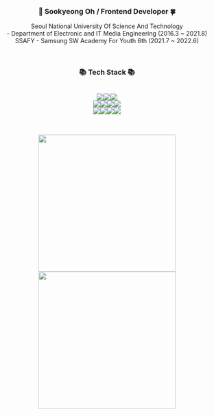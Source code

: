 
<div align="center">
<br>
         
### 🥽 Sookyeong Oh  /  Frontend Developer 🍀

 Seoul National University Of Science And Technology <br>
    \- Department of Electronic and IT Media Engineering (2016.3 ~ 2021.8) <br>
 SSAFY - Samsung SW Academy For Youth 6th  (2021.7 ~ 2022.6)
    
        
  
<br>
     

### 📚 Tech Stack 📚
<br>
<div align=center>
<img src="https://img.shields.io/badge/-Vue.js-4FC08D?&logo=vue.js&logoColor=white"/><img src="https://img.shields.io/badge/React-61DAFB?style=flat&logo=React&logoColor=black"/><img src="https://img.shields.io/badge/-Django-092E20?&logo=django&logoColor=white"/><br>
<img src="https://img.shields.io/badge/-Python-3776AB?&logo=python&logoColor=white"/><img src="https://img.shields.io/badge/-JavaScript-F7DF1E?&logo=javascript&logoColor=white"/><img src="https://img.shields.io/badge/-HTML5-E34F26?&logo=html5&logoColor=white"/><img src="https://img.shields.io/badge/-CSS3-1572B6?&logo=css3&logoColor=white"/><br>
<img src="https://img.shields.io/badge/-Markdown-1b1b1b?&logo=markdown&logoColor=white"/><img src="https://img.shields.io/badge/-Git-F05032?&logo=git&logoColor=white"/><img src="https://img.shields.io/badge/-GitLab-FCA121?&logo=gitLab&logoColor=white"/><img src="https://img.shields.io/badge/-GitHub-181717?&logo=github&logoColor=white"/>
</div>

     

<br>
<br>

<img style="width:320px;" src="https://github-readme-stats.vercel.app/api?username=ghkdlxld&show_icons=true&&hide_border=false&theme=vue" align="center" style="width: 100%" /><img style="width:320px;" src="https://github-readme-stats.vercel.app/api/top-langs/?username=ghkdlxld&show_icons=true&hide_border=false&layout=compact&theme=vue" align="center" style="width: 100%" />
